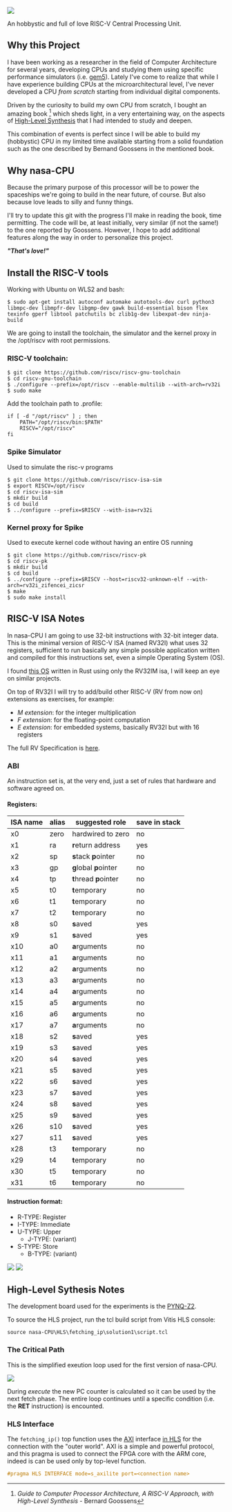 <!-- # nasa-CPU -->

![](assets/logo1.png)

An hobbystic and full of love RISC-V Central Processing Unit.

## Why this Project

I have been working as a researcher in the field of Computer Architecture for several years, developing CPUs and studying them using specific performance simulators (i.e. [gem5](https://www.gem5.org/)). Lately I've come to realize that while I have experience building CPUs at the microarchitectural level, I've never developed a CPU *from scratch* starting from individual digital components.

Driven by the curiosity to build my own CPU from scratch, I bought an amazing book [^1] which sheds light, in a very entertaining way, on the aspects of [High-Level Synthesis](https://en.wikipedia.org/wiki/High-level_synthesis) that I had intended to study and deepen.

This combination of events is perfect since I will be able to build my (hobbystic) CPU in my limited time available starting from a solid foundation such as the one described by Bernand Goossens in the mentioned book.

[^1]: _Guide to Computer Processor Architecture,
A RISC-V Approach, with High-Level Synthesis_ - Bernard Goossens

## Why nasa-CPU

Because the primary purpose of this processor will be to power the spaceships we're going to build in the near future, of course. But also because love leads to silly and funny things.

I'll try to update this git with the progress I'll make in reading the book, time permitting. The code will be, at least initially, very similar (if not the same!) to the one reported by Goossens. However, I hope to add additional features along the way in order to personalize this project.

**_"That's love!"_** 

## Install the RISC-V tools

Working with Ubuntu on WLS2 and bash:

```console
$ sudo apt-get install autoconf automake autotools-dev curl python3 libmpc-dev libmpfr-dev libgmp-dev gawk build-essential bison flex texinfo gperf libtool patchutils bc zlib1g-dev libexpat-dev ninja-build
```

We are going to install the toolchain, the simulator and the kernel proxy in the /opt/riscv with root permissions. 

### RISC-V toolchain:

```console
$ git clone https://github.com/riscv/riscv-gnu-toolchain
$ cd riscv-gnu-toolchain
$ ./configure --prefix=/opt/riscv --enable-multilib --with-arch=rv32i
$ sudo make
```

Add the toolchain path to .profile:

```shellscript
if [ -d "/opt/riscv" ] ; then
    PATH="/opt/riscv/bin:$PATH"
    RISCV="/opt/riscv"
fi
```

### Spike Simulator

Used to simulate the risc-v programs

```console
$ git clone https://github.com/riscv/riscv-isa-sim
$ export RISCV=/opt/riscv
$ cd riscv-isa-sim
$ mkdir build
$ cd build
$ ../configure --prefix=$RISCV --with-isa=rv32i
```

### Kernel proxy for Spike

Used to execute kernel code without having an entire OS running

```console
$ git clone https://github.com/riscv/riscv-pk
$ cd riscv-pk
$ mkdir build
$ cd build
$ ../configure --prefix=$RISCV --host=riscv32-unknown-elf --with-arch=rv32i_zifencei_zicsr
$ make
$ sudo make install
```

## RISC-V ISA Notes

In nasa-CPU I am going to use 32-bit instructions with 32-bit integer data. This is the minimal version of RISC-V ISA (named RV32I) what uses 32 registers, sufficient to run basically any simple possible application written and compiled for this instructions set, even a simple Operating System (OS).

I found [this OS](https://github.com/moratorium08/osmium/) written in Rust using only the RV32IM isa, I will keep an eye on similar projects. 

On top of RV32I I will try to add/build other RISC-V (RV from now on) extensions as exercises, for example:

* *M extension*: for the integer multiplication
* *F extension*: for the floating-point computation
* *E extension*: for embedded systems, basically RV32I but with 16 registers

The full RV Specification is [here](https://riscv.org/technical/specifications/).

### ABI

An instruction set is, at the very end, just a set of rules that hardware and software agreed on. 

#### Registers:

| ISA name | alias | suggested role         | save in stack |
| -------- | ----- | ---------------------- | ------------- |
| x0       | zero  | hardwired to zero      | no            |
| x1       | ra    | **r**eturn address     | yes           |
| x2       | sp    | **s**tack **p**ointer  | no            |
| x3       | gp    | **g**lobal **p**ointer | no            |
| x4       | tp    | **t**hread **p**ointer | no            |
| x5       | t0    | **t**emporary          | no            |
| x6       | t1    | **t**emporary          | no            |
| x7       | t2    | **t**emporary          | no            |
| x8       | s0    | **s**aved              | yes           |
| x9       | s1    | **s**aved              | yes           |
| x10      | a0    | **a**rguments          | no            |
| x11      | a1    | **a**rguments          | no            |
| x12      | a2    | **a**rguments          | no            |
| x13      | a3    | **a**rguments          | no            |
| x14      | a4    | **a**rguments          | no            |
| x15      | a5    | **a**rguments          | no            |
| x16      | a6    | **a**rguments          | no            |
| x17      | a7    | **a**rguments          | no            |
| x18      | s2    | **s**aved              | yes           |
| x19      | s3    | **s**aved              | yes           |
| x20      | s4    | **s**aved              | yes           |
| x21      | s5    | **s**aved              | yes           |
| x22      | s6    | **s**aved              | yes           |
| x23      | s7    | **s**aved              | yes           |
| x24      | s8    | **s**aved              | yes           |
| x25      | s9    | **s**aved              | yes           |
| x26      | s10   | **s**aved              | yes           |
| x27      | s11   | **s**aved              | yes           |
| x28      | t3    | **t**emporary          | no            |
| x29      | t4    | **t**emporary          | no            |
| x30      | t5    | **t**emporary          | no            |
| x31      | t6    | **t**emporary          | no            |

#### Instruction format:

* R-TYPE: Register 
* I-TYPE: Immediate
* U-TYPE: Upper
    * J-TYPE: (variant)
* S-TYPE: Store
    * B-TYPE: (variant)

![](assets/RV32I%20Instruction%20Format.png#gh-light-mode-only)
![](assets/RV32I%20Instruction%20Format%20Dark.png#gh-dark-mode-only)

## High-Level Sythesis Notes

The development board used for the experiments is the [PYNQ-Z2](https://www.xilinx.com/support/university/xup-boards/XUPPYNQ-Z2.html). 

To source the HLS project, run the tcl build script from Vitis HLS console:

```
source nasa-CPU\HLS\fetching_ip\solution1\script.tcl
```

### The Critical Path

This is the simplified exeution loop used for the first version of nasa-CPU.

![](assets/Critical%20Path.jpg)

During _execute_ the new PC counter is calculated so it can be used by the next fetch phase.
The entire loop continues until a specific condition (i.e. the **RET** instruction) is encounted.

### HLS Interface

The ``fetching_ip()`` top function uses the [AXI](https://developer.arm.com/documentation/ihi0022/latest/) interface [in HLS](https://docs.xilinx.com/r/en-US/ug1399-vitis-hls/pragma-HLS-interface) for the connection with the "outer world". AXI is a simple and powerful protocol, and this pragma is used to connect the FPGA core with the ARM core, indeed is can be used only by top-level function.

```c
#pragma HLS INTERFACE mode=s_axilite port=<connection name>
```

